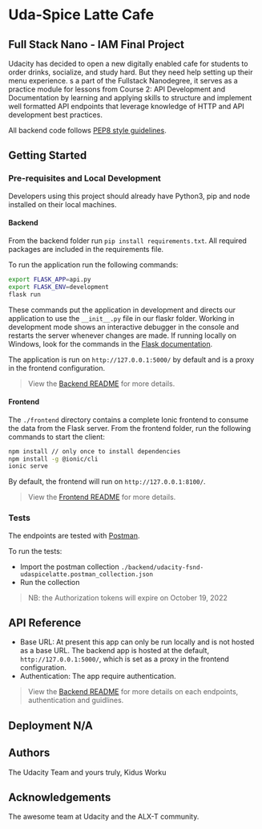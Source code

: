 # Uda-Spice Latte Cafe

## Full Stack Nano - IAM Final Project

Udacity has decided to open a new digitally enabled cafe for students to order drinks, socialize, and study hard. But they need help setting up their menu experience. s a part of the Fullstack Nanodegree, it serves as a practice module for lessons from Course 2: API Development and Documentation by learning and applying skills to structure and implement well formatted API endpoints that leverage knowledge of HTTP and API development best practices. 

All backend code follows [PEP8 style guidelines](https://www.python.org/dev/peps/pep-0008/).

## Getting Started

### Pre-requisites and Local Development 
Developers using this project should already have Python3, pip and node installed on their local machines.

#### Backend

From the backend folder run `pip install requirements.txt`. All required packages are included in the requirements file. 

To run the application run the following commands: 

```bash
export FLASK_APP=api.py
export FLASK_ENV=development
flask run
```

These commands put the application in development and directs our application to use the `__init__.py` file in our flaskr folder. Working in development mode shows an interactive debugger in the console and restarts the server whenever changes are made. If running locally on Windows, look for the commands in the [Flask documentation](http://flask.pocoo.org/docs/1.0/tutorial/factory/).

The application is run on `http://127.0.0.1:5000/` by default and is a proxy in the frontend configuration. 

> View the [Backend README](./backend/README.md) for more details.

#### Frontend

The `./frontend` directory contains a complete Ionic frontend to consume the data from the Flask server. From the frontend folder, run the following commands to start the client: 

```bash
npm install // only once to install dependencies
npm install -g @ionic/cli
ionic serve
```

By default, the frontend will run on `http://127.0.0.1:8100/`.

> View the [Frontend README](./frontend/README.md) for more details.

### Tests

The endpoints are tested with [Postman](https://getpostman.com).

To run the tests:
- Import the postman collection `./backend/udacity-fsnd-udaspicelatte.postman_collection.json`
- Run the collection

> NB: the Authorization tokens will expire on October 19, 2022

## API Reference

- Base URL: At present this app can only be run locally and is not hosted as a base URL. The backend app is hosted at the default, `http://127.0.0.1:5000/`, which is set as a proxy in the frontend configuration. 
- Authentication: The app require authentication.

> View the [Backend README](./backend/README.md) for more details on each endpoints, authentication and guidlines.

## Deployment N/A

## Authors
The Udacity Team and yours truly, Kidus Worku

## Acknowledgements 
The awesome team at Udacity and the ALX-T community.
